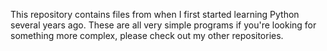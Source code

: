This repository contains files from when I first started learning Python several years ago. These are all very simple programs if you're looking for something more complex, please check out my other repositories.